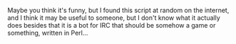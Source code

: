 Maybe you think it's funny, but I found this script at random on the internet, and I think it may be useful to someone, but I don't know what it actually does besides that it is a bot for IRC that should be somehow a game or something, written in Perl...
